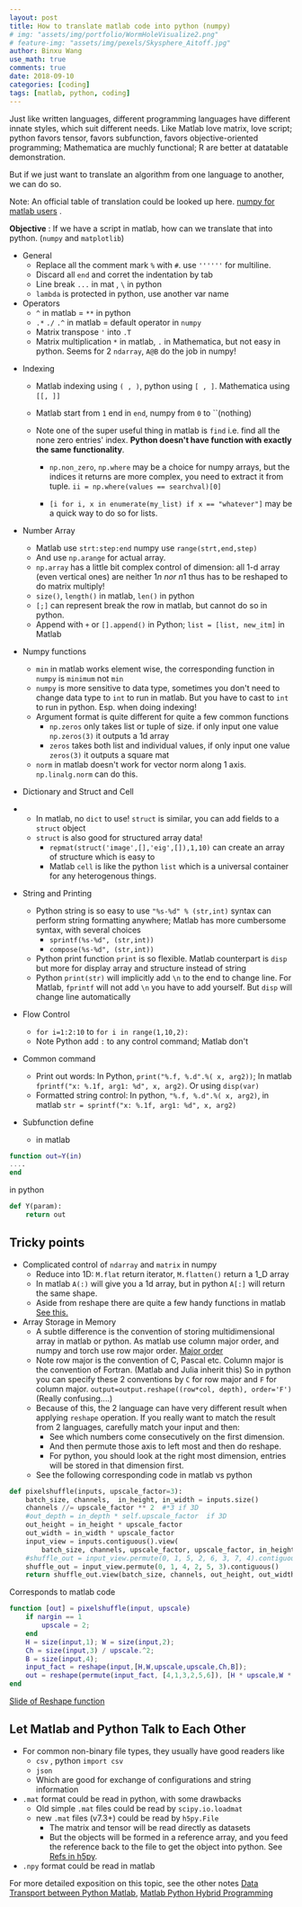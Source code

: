 ```yaml
---
layout: post
title: How to translate matlab code into python (numpy)
# img: "assets/img/portfolio/WormHoleVisualize2.png"
# feature-img: "assets/img/pexels/Skysphere_Aitoff.jpg"
author: Binxu Wang
use_math: true
comments: true
date: 2018-09-10
categories: [coding]
tags: [matlab, python, coding]
---
```

Just like written languages, different programming languages have different innate styles, which suit different needs. Like Matlab love matrix, love script; python favors tensor, favors subfunction, favors objective-oriented programming; Mathematica are muchly functional; R are better at datatable demonstration. 

But if we just want to translate an algorithm from one language to another, we can do so. 

Note: An official table of translation could be looked up here. [numpy for matlab users](https://numpy.org/doc/stable/user/numpy-for-matlab-users.html) . 

**Objective** : If we have a script in matlab, how can we translate that into python. (`numpy` and `matplotlib`)

* General
    * Replace all the comment mark `%` with `#`. use `''''''` for multiline. 
    * Discard all `end` and corret the indentation by tab
    * Line break `...` in mat , `\` in python
    * `lambda` is protected in python, use another var name
* Operators
    * `^` in matlab = `**` in python
    * `.*` `./` `.^` in matlab = default operator in `numpy`
    * Matrix transpose `'` into `.T`
    * Matrix multiplication `*` in matlab, `.` in Mathematica, but not easy in python. Seems for 2 `ndarray`, `A@B` do the job in numpy! 
+ Indexing
    + Matlab indexing using `( , )`, python using `[ , ]`. Mathematica using `[[, ]]`
    * Matlab start from `1` end in `end`, numpy from `0` to ``(nothing)
    
    * Note one of the super useful thing in matlab is `find` i.e. find all the none zero entries' index. **Python doesn't have function with exactly the same functionality**.  
    
      * `np.non_zero`, `np.where` may be a choice for numpy arrays, but the indices it returns are more complex, you need to extract it from tuple.  `ii = np.where(values == searchval)[0]`
    
      * `[i for i, x in enumerate(my_list) if x == "whatever"]` may be a quick way to do so for lists. 
    
+ Number Array
    * Matlab use `strt:step:end` numpy use `range(strt,end,step)`
    * And use `np.arange` for actual array. 
    * `np.array` has a little bit complex control of dimension: all 1-d array (even vertical ones) are neither 1*n nor n*1 thus has to be reshaped to do matrix multiply! 
    * `size()`, `length()` in matlab, `len()` in python
    * `[;]` can represent break the row in matlab, but cannot do so in python. 
    * Append with `+` or `[].append()` in Python; `list = [list, new_itm]` in Matlab
    
+ Numpy functions 

    * `min` in matlab works element wise, the corresponding function in `numpy` is `minimum` not `min`
    * `numpy` is more sensitive to data type, sometimes you don't need to change data type to `int` to run in matlab. But you have to cast to `int` to run in python. Esp. when doing indexing! 
    + Argument format is quite different for quite a few common functions 
        * `np.zeros` only takes list or tuple of size. if only input one value `np.zeros(3)` it outputs a 1d array
        * `zeros` takes both list and individual values, if only input one value `zeros(3)` it outputs a square mat
    * `norm` in matlab doesn't work for vector norm along 1 axis. `np.linalg.norm` can do this. 

+ Dictionary and Struct and Cell
+ * In matlab, no `dict` to use! `struct` is similar, you can add fields to a `struct` object
  * `struct` is also good for structured array data! 
      * `repmat(struct('image',[],'eig',[]),1,10)`  can create an array of structure which is easy to 
    * Matlab `cell` is like the python `list` which is a universal container for any heterogenous things. 
  
+ String and Printing

    + Python string is so easy to use `"%s-%d" % (str,int)` syntax can perform string formatting anywhere; Matlab has more cumbersome syntax, with several choices
        *  `sprintf(%s-%d", (str,int))` 
        *  `compose(%s-%d", (str,int))` 
    * Python print function `print` is so flexible. Matlab counterpart is `disp` but more for display array and structure instead of string
    * Python `print(str)` will implicitly add `\n` to the end to change line. For Matlab, `fprintf` will not add `\n` you have to add yourself. But `disp` will change line automatically 

+ Flow Control 
    * `for i=1:2:10` to `for i in range(1,10,2): `
    * Note Python add `:` to any control command; Matlab don't
    
+ Common command
    * Print out words: In Python, `print("%.f, %.d".%( x, arg2))`; In matlab `fprintf("x: %.1f, arg1: %d", x, arg2)`. Or using `disp(var)`
    * Formatted string control: In python, `"%.f, %.d".%( x, arg2)`, in matlab `str = sprintf("x: %.1f, arg1: %d", x, arg2)`
    
+ Subfunction define
  
    + in matlab 
```matlab
function out=Y(in) 
.... 
end 
```
in python

```python
def Y(param):
    return out
```
## Tricky points

* Complicated control of `ndarray` and `matrix` in numpy
    - Reduce into 1D: `M.flat` return iterator, `M.flatten()` return a 1_D array
    - In matlab `A(:)` will give you a 1d array, but in python `A[:]` will return the same shape.  
    - Aside from reshape there are quite a few handy functions in matlab [See this.](https://www.mathworks.com/help/matlab/math/reshaping-and-rearranging-arrays.html) 
* Array Storage in Memory
    * A subtle difference is the convention of storing multidimensional array in matlab or python. As matlab use column major order, and numpy and torch use row major order. [Major order](https://en.wikipedia.org/wiki/Row-_and_column-major_order) 
    * Note row major is the convention of C, Pascal etc. Column major is the convention of Fortran. (Matlab and Julia inherit this) So in python you can specify these 2 conventions by `C` for row major and `F` for column major. `output=output.reshape((row*col, depth), order='F')` (Really confusing....)
    * Because of this, the 2 language can have very different result when applying `reshape` operation. If you really want to match the result from 2 languages, carefully match your input and then: 
      * See which numbers come consecutively on the first dimension.
      * And then permute those axis to left most and then do reshape. 
      * For python, you should look at the right most dimension, entries will be stored in that dimension first. 
    * See the following corresponding code in matlab vs python

```python
def pixelshuffle(inputs, upscale_factor=3):
    batch_size, channels,  in_height, in_width = inputs.size()
    channels //= upscale_factor ** 2  #*3 if 3D
    #out_depth = in_depth * self.upscale_factor  if 3D
    out_height = in_height * upscale_factor
    out_width = in_width * upscale_factor
    input_view = inputs.contiguous().view(
        batch_size, channels, upscale_factor, upscale_factor, in_height, in_width)
    #shuffle_out = input_view.permute(0, 1, 5, 2, 6, 3, 7, 4).contiguous() if 3D
    shuffle_out = input_view.permute(0, 1, 4, 2, 5, 3).contiguous()
    return shuffle_out.view(batch_size, channels, out_height, out_width)
```

Corresponds to matlab code

```matlab
function [out] = pixelshuffle(input, upscale)
    if nargin == 1
        upscale = 2;
    end
    H = size(input,1); W = size(input,2);
    Ch = size(input,3) / upscale.^2;
    B = size(input,4);
    input_fact = reshape(input,[H,W,upscale,upscale,Ch,B]);
    out = reshape(permute(input_fact, [4,1,3,2,5,6]), [H * upscale,W * upscale,Ch,B]);
end
```

[Slide of Reshape function](http://www.cs.utsa.edu/~cs1173/resources/CS1173ReshapeFunction.pdf) 

## Let Matlab and Python Talk to Each Other

* For common non-binary file types, they usually have good readers like 
  * `csv` , python `import csv`
  * `json` 
  * Which are good for exchange of configurations and string information
* `.mat` format could be read in python, with some drawbacks
  * Old simple `.mat` files could be read by `scipy.io.loadmat`
  * new `.mat` files (v7.3+) could be read by `h5py.File`
    * The matrix and tensor will be read directly as datasets
    * But the objects will be formed in a reference array, and you feed the reference back to the file to get the object into python. See [Refs in h5py](http://docs.h5py.org/en/latest/refs.html). 
* `.npy` format could be read in matlab 

For more detailed exposition on this topic, see the other notes [Data Transport between Python Matlab](Data-Transport-Python-Matlab.md), [Matlab Python Hybrid Programming](Matlab-Python-Hybrid-Programming.md)
